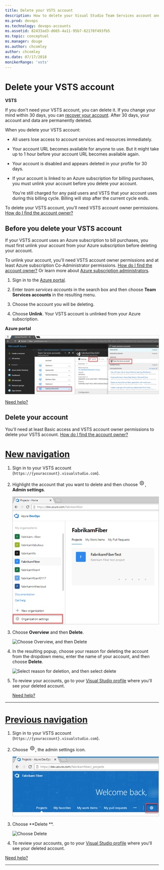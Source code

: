```yaml
---
title: Delete your VSTS account
description: How to delete your Visual Studio Team Services account and what happens to user accounts
ms.prod: devops
ms.technology: devops-accounts
ms.assetid: 82433ad3-d665-4a11-95b7-82178f493fb5
ms.topic: conceptual
ms.manager: douge
ms.author: chcomley
author: chcomley
ms.date: 07/17/2018
monikerRange: 'vsts'
---
```


# Delete your VSTS account

**VSTS**

If you don't need your  VSTS account, you can delete it.
If you change your mind within 30 days,
you can [recover your account](recover-your-vsts-account.md).
After 30 days, your account and data are permanently deleted.

When you delete your VSTS account:

* All users lose access to account services and resources immediately.

* Your account URL becomes available for anyone to use. But it might take up to 1 hour before your account URL becomes available again.

* Your account is disabled and appears deleted in your profile for 30 days.

* If your account is linked to an Azure subscription for billing purchases, you must unlink your account before you delete your account.

  You're still charged for any paid users and
  VSTS that your account uses during this billing cycle.
  Billing will stop after the current cycle ends.

To delete your VSTS account, you'll need VSTS account owner permissions. [How do I find the account owner?](faq-delete-restore-vsts-account.md#find-owner)

## Before you delete your VSTS account

If your VSTS account uses an Azure subscription to bill purchases, you must first unlink your account from your Azure subscription before deleting your account.

To unlink your account, you'll need VSTS account owner permissions and at least Azure subscription Co-Administrator permissions. [How do I find the account owner?](faq-delete-restore-vsts-account.md#find-owner) Or learn more about [Azure subscription administrators](/azure/billing/billing-add-change-azure-subscription-administrator).

1. Sign in to the [Azure portal](https://portal.azure.com).

2. Enter *team services accounts* in the search box and then choose **Team Services accounts** in the resulting menu.
3. Choose the account you will be deleting.
4. Choose **Unlink**.
  Your VSTS account is unlinked from your Azure subscription.

**Azure portal**

  ![Unlink your account from an Azure subscription](_img/delete-organization/app_unlinkvsoaccount2.png)

  [Need help?](faq-delete-restore-vsts-account.md#get-support)

## Delete your account

You'll need at least Basic access and VSTS account owner
permissions to delete your VSTS account.
[How do I find the account owner?](faq-delete-restore-vsts-account.md#find-owner)

# [New navigation](#tab/new-nav)

1. Sign in to your VSTS account (```https://{youraccount}.visualstudio.com```).
2. Highlight the account that you want to delete and then choose ![gear icon](../../_img/icons/gear-icon.png), **Admin settings**.

   ![Choose Admin settings](../../_shared/_img/settings/open-admin-settings-vert.png)

3. Choose **Overview** and then **Delete**.

   ![Choose Overview, and then Delete](_img/delete-vsts-account/organization-overview-settings.PNG)

4. In the resulting popup, choose your reason for deleting the account from the dropdown menu, enter the name of your account, and then choose **Delete**.

   ![Select reason for deletion, and then select delete](_img/delete-vsts-account/delete-account-popup.PNG)

5. To review your accounts, go to your [Visual Studio profile](https://app.vsaex.visualstudio.com/profile/view) where you'll see your deleted account.

   [Need help?](faq-delete-restore-vsts-account.md#get-support)
---
# [Previous navigation](#tab/previous-nav)

1. Sign in to your VSTS account (```https://{youraccount}.visualstudio.com```).

2. Choose ![gear icon](../../_img/icons/gear-icon.png), the  admin settings icon.

   ![Open admin settings](../../_shared/_img/settings/open-admin-settings-horz-browser.png)

3. Choose **Delete **.

   ![Choose Delete](_img/delete-vsts-account/organization-settings-delete.PNG)

4. To review your accounts, go to your [Visual Studio profile](https://app.vsaex.visualstudio.com/profile/view) where you'll see your deleted account.

  [Need help?](faq-delete-restore-vsts-account.md#get-support)

---
